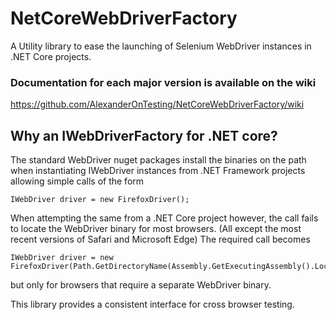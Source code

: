# NetCoreWebDriverFactory
A Utility library to ease the launching of Selenium WebDriver instances in .NET Core projects.

### Documentation for each major version is available on the wiki
https://github.com/AlexanderOnTesting/NetCoreWebDriverFactory/wiki


## Why an IWebDriverFactory for .NET core?
The standard WebDriver nuget packages install the binaries on the path when instantiating IWebDriver instances from .NET Framework projects allowing simple calls of the form
```
IWebDriver driver = new FirefoxDriver();
```

When attempting the same from a .NET Core project however, the call fails to locate the WebDriver binary for most browsers. (All except the most recent versions of Safari and Microsoft Edge)
The required call becomes
```
IWebDriver driver = new FirefoxDriver(Path.GetDirectoryName(Assembly.GetExecutingAssembly().Location);

```
but only for browsers that require a separate WebDriver binary. 

This library provides a consistent interface for cross browser testing.
